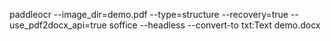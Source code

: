 paddleocr --image_dir=demo.pdf --type=structure --recovery=true --use_pdf2docx_api=true
soffice --headless --convert-to txt:Text demo.docx


